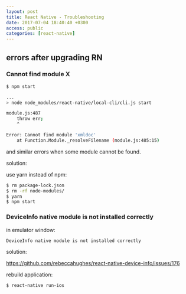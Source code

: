 ```yaml
---
layout: post
title: React Native - Troubleshooting
date: 2017-07-04 18:40:40 +0300
access: public
categories: [react-native]
---
```


<!-- more -->

## errors after upgrading RN

### Cannot find module X

```sh
$ npm start

...
> node node_modules/react-native/local-cli/cli.js start

module.js:487
    throw err;
    ^

Error: Cannot find module 'xmldoc'
    at Function.Module._resolveFilename (module.js:485:15)
```

and similar errors when some module cannot be found.

solution:

use yarn instead of npm:

```sh
$ rm package-lock.json
$ rm -rf node-modules/
$ yarn
$ npm start
```

### DeviceInfo native module is not installed correctly

in emulator window:

```sh
DeviceInfo native module is not installed correctly
```

solution:

<https://github.com/rebeccahughes/react-native-device-info/issues/176>

rebuild application:

```sh
$ react-native run-ios
```
